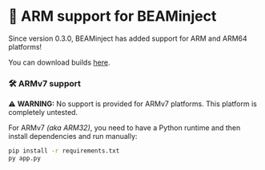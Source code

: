 # :test_tube: ARM support for BEAMinject
Since version 0.3.0, BEAMinject has added support for ARM and ARM64 platforms!

You can download builds [here](https://github.com/OpenM-Project/BEAMinject_ARMbinary).

### :hammer_and_wrench: ARMv7 support
:warning: **WARNING:** No support is provided for ARMv7 platforms. This platform is completely untested.

For ARMv7 *(aka ARM32)*, you need to have a Python runtime and then install dependencies and run manually:
```bat
pip install -r requirements.txt
py app.py
```
